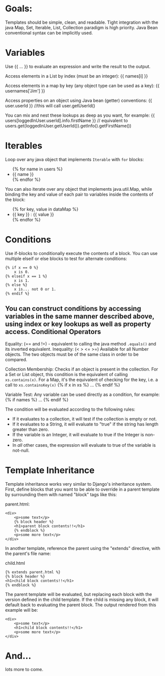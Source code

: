 Goals:
======
Templates should be simple, clean, and readable.
Tight integration with the java Map, Set, Iterable, List, Collection paradigm is high priority.
Java Bean conventional syntax can be implicitly used.

Variables
========

Use {{ ... }} to evaluate an expression and write the result to the output.

Access elements in a List by index (must be an integer):
    {{ names[i] }}

Access elements in a map by key (any object type can be used as a key):
    {{ usernames['Jim'] }}

Access properties on an object using Java bean (getter) conventions:
    {{ user.userId }} //this will call user.getUserId()

You can mix and nest these lookups as deep as you want, for example:
    {{ users[loggedInUser.userId].info.firstName }} // equivalent to users.get(loggedInUser.getUserId()).getInfo().getFirstName())

Iterables
========

Loop over any java object that implements `Iterable` with `for` blocks:
    <ul>
    {% for name in users %}
        <li>{{ name }}</li>
    {% endfor %}
    </ul>

You can also iterate over any object that implements java.util.Map, while binding the key and value of each pair to variables inside the contents of the block:
    <ul>
    {% for key, value in dataMap %}
        <li>{{ key }} : {{ value }}</li>
    {% endfor %}
    </ul>

Conditions
==========

Use if-blocks to conditionally execute the contents of a block. You can use multiple elseif or else blocks to test for alternate conditions:

    {% if x == 0 %}
        x is 0.
    {% elseif x == 1 %}
        x is 1.
    {% else %}
        x is... not 0 or 1.
    {% endif %}

You can construct conditions by accessing variables in the same manner described above, using index or key lookups as well as property access.
Conditional Operators
-------------------
Equality: (== and !=) - equivalent to calling the java method `.equals()` and its inverted equivalent.
Inequality: (< > <= >=) Available for all Number objects. The two objects must be of the same class in order to be compared.

Collection Membership:
    Checks if an object is present in the collection.
    For a Set or List object, this condition is the equivalent of calling `xs.contains(x)`.
    For a Map, it's the equivalent of checking for the key, i.e. a call to `xs.containsKey(x)`
    {% if x in xs %} 
        ... 
    {% endif %}

Variable Test:
Any variable can be used directly as a condition, for example:
    {% if names %} ... {% endif %}

The condition will be evaluated according to the following rules:
* If it evaluates to a collection, it will test if the collection is empty or not. 
* If it evaluates to a String, it will evaluate to "true" if the string has length greater than zero.
* If the variable is an Integer, it will evaluate to true if the Integer is non-zero.
* In *all* other cases, the expression will evaluate to true of the variable is not-null.


Template Inheritance
===================
Template inheritance works very similar to Django's inheritance system.
First, define blocks that you want to be able to override in a parent template by surrounding them with named "block" tags like this:

parent.html:

    <div>
        <p>some text</p>
        {% block header %}
        <h1>parent block contents!!</h1>
        {% endblock %}
        <p>some more text</p>
    </div>

In another template, reference the parent using the "extends" directive, with the parent's file name:

child.html

    {% extends parent.html %}
    {% block header %}
    <h1>child block contents!!</h1>
    {% endblock %}

The parent template will be evaluated, but replacing each block with the version defined in the child template.
If the child is missing any block, it will default back to evaluating the parent block.
The output rendered from this example will be:

    <div>
        <p>some text</p>
        <h1>child block contents!!</h1>
        <p>some more text</p>
    </div>


And...
=====

lots more to come.

